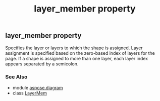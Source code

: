 ﻿---
title: layer_member property
second_title: Aspose.Diagram for Python via .NET API References
description: 
type: docs
weight: 30
url: /python-net/aspose.diagram/layermem/layer_member/
is_root: false
---

## layer_member property


Specifies the layer or layers to which the shape is assigned. Layer assignment is specified based on the zero-based index of layers for the page. If a shape is assigned to more than one layer, each layer index appears separated by a semicolon.

### See Also
* module [aspose.diagram](../../)
* class [LayerMem](/diagram/python-net/aspose.diagram/layermem)
